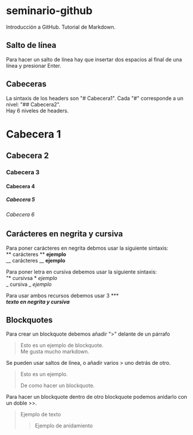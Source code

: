 # seminario-github
Introducción a GitHub. Tutorial de Markdown.

## Salto de línea 
Para hacer un salto de línea hay que insertar dos espacios al final de una línea y presionar Enter.  

## Cabeceras
La sintaxis de los headers son "# Cabecera1". Cada "#" corresponde a un nivel: "## Cabecera2".  
Hay 6 niveles de headers.  
# Cabecera 1
## Cabecera 2
### Cabecera 3
#### Cabecera 4
##### Cabecera 5
###### Cabecera 6  

## Carácteres en negrita y cursiva
Para poner carácteres en negrita debmos usar la siguiente sintaxis:  
** carácteres ** **ejemplo**  
__ carácteres __  __ejemplo__  
  
Para poner letra en cursiva debemos usar la siguiente sintaxis:  
"* cursivsa * *ejemplo*  
_ cursiva _   _ejemplo_  
  
Para usar ambos recursos debemos usar 3 ***  
***texto en negrita y cursiva***  
  
## Blockquotes 
Para crear un blockquote debemos añadir ">" delante de un párrafo  
  
> Esto es un ejemplo de blockquote.  
Me gusta mucho markdown. 
  
Se pueden usar saltos de línea, o añadir varios > uno detrás de otro. 

>Esto es un ejemplo.
>
>De como hacer un blockquote. 

Para hacer un blockquote dentro de otro blockquote podemos anidarlo con un doble >>. 

> Ejemplo de texto
>
>> Ejemplo de anidamiento


